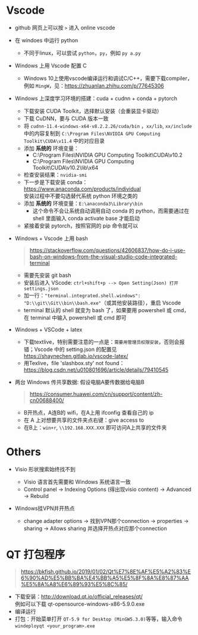 # Vscode
* github 网页上可以按 `>` 进入 online vscode
* 在 windoes 中运行 python
    * 不同于linux，可以尝试 `python`，`py`，例如 `py a.py`

* Windows 上用 Vscode 配置 C  
   * Windows 10上使用vscode编译运行和调试C/C++，需要下载compiler，例如 `MingW`，见：https://zhuanlan.zhihu.com/p/77645306  

* Windows 上深度学习环境的搭建：cuda + cudnn + conda + pytorch
   * 下载安装 CUDA Toolkit，选择默认安装（会重装显卡驱动）
   * 下载 CuDNN，要与 CUDA 版本一致
   * 将 `cudnn-11.4-windows-x64-v8.2.2.26/cuda/bin` ，`xx/lib`, `xx/include` 中的内容复制到 `C:\Program Files\NVIDIA GPU Computing Toolkit\CUDA\v11.4` 中的对应目录
   * 添加 **系统的** 环境变量： 
      * C:\Program Files\NVIDIA GPU Computing Toolkit\CUDA\v10.2
      * C:\Program Files\NVIDIA GPU Computing Toolkit\CUDA\v10.2\lib\x64
   * 检查安装结果：`nvidia-smi`
   * 下一步是下载安装 conda：https://www.anaconda.com/products/individual  
      安装过程中不要勾选替代系统 python 环境之类的
   * 添加 **系统的** 环境变量：`E:\anaconda3\Library\bin`
      * 这个命令不会让系统自动调用自动 conda 的 python，而需要通过在 shell 里面输入 conda activate base 才能启动
   * 紧接着安装 pytorch，按照官网的 pip 命令就可以   

* Windows + Vscode 上用 bash
   > https://stackoverflow.com/questions/42606837/how-do-i-use-bash-on-windows-from-the-visual-studio-code-integrated-terminal
   * 需要先安装 git bash
   * 安装后进入 VScode: `ctrl+shift+p --> Open Setting(Json) 打开 settings.json`
   * 加一行：`"terminal.integrated.shell.windows":  "D:\\git\\Git\\bin\\bash.exe"`（或其他安装路径），重启 Vscode
   * terminal 默认的 shell 就变为 bash 了，如果要用 powershell 或 cmd，在 terminal 中输入 powershell 或 cmd 即可

* Windows + VSCode + latex
    * 下载textlive，特别需要注意的一点是：`需要用管理员权限安装`，否则会报错；Vscode 中的 setting.json 的配置见 https://shaynechen.gitlab.io/vscode-latex/  
    * 用Texlive，file 'slashbox.sty' not found：https://blog.csdn.net/u010801696/article/details/79410545  

* 两台 Windows 传共享数据: 假设电脑A要传数据给电脑B  
   > https://consumer.huawei.com/cn/support/content/zh-cn00688400/ 
   * B开热点，A连B的 wifi，在A上用 ifconfig 查看自己的 ip
   * 在 A 上对想要共享的文件夹点右键：give access to
   * 在B上：`win+r`, `\\192.168.XXX.XXX` 即可访问A上共享的文件夹

# Others
* Visio 形状搜索始终找不到
    * Visio 语言首先需要和 Windows 系统语言一致
    * Control panel -> Indexing Options (得出现visio content) -> Advanced -> Rebuild
    
* Windows挂VPN并开热点
    * change adapter options -> 找到VPN那个connection -> properties -> sharing -> Allows sharing 并选择开热点对应那个connection


# QT 打包程序
> https://bkfish.github.io/2019/01/02/Qt%E7%8E%AF%E5%A2%83%E6%90%AD%E5%BB%BA%E4%BB%A5%E5%8F%8A%E8%87%AA%E5%8A%A8%E6%89%93%E5%8C%85/ 

* 下载安装：http://download.qt.io/official_releases/qt/  
例如可以下载 qt-opensource-windows-x86-5.9.0.exe   
* 编译运行
* 打包：开始菜单打开 `QT-5.9 for Desktop (MinGW5.3.0)`等等，输入命令 `windeployqt <your_program>.exe`
